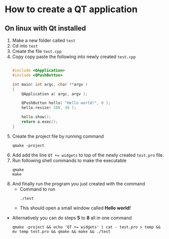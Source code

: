# How to create a QT application

## On linux with Qt installed
1. Make a new folder called `test`
2. Cd into `test`
3. Create the file `test.cpp`
4. Copy copy paste the following into newly created `test.cpp`
    ```cpp

    #include <QApplication>
    #include <QPushButton>

    int main( int argc, char **argv )
    {
        QApplication a( argc, argv );

        QPushButton hello( "Hello world!", 0 );
        hello.resize( 100, 30 );

        hello.show();
        return a.exec();
    }

    ```
5. Create the project file by running command
    ```shell
    qmake -project
    ```
6. Add add the line `QT += widgets` to top of the newly created `test.pro` file.
7. Run following shell commands to make the executable
    ```shell
    qmake
    make
    ```
8. And finally run the program you just created with the command
   - Command to run
     ```
     ./test
     ```
   - This should open a small window called **Hello world!**

  - Alternatively you can do steps **5** to **8** all in one command
       ```shell
       qmake -project && echo 'QT += widgets' | cat - test.pro > temp && mv temp test.pro && qmake && make && ./test
       ```
  
  
